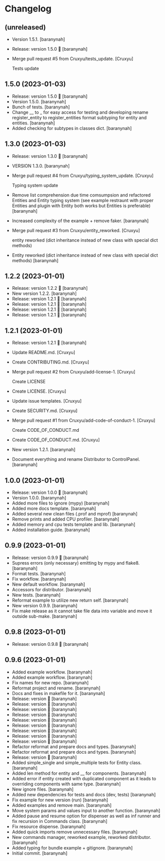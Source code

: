 Changelog
=========


(unreleased)
------------
- Version 1.5.1. [baranynah]
- Release: version 1.5.0 🚀 [baranynah]
- Merge pull request #5 from Cruxyu/tests_update. [Cruxyu]

  Tests update


1.5.0 (2023-01-03)
------------------
- Release: version 1.5.0 🚀 [baranynah]
- Version 1.5.0. [baranynah]
- Bunch of tests. [baranynah]
- Change __ to _ for easy access for testing and developing rename
  register_entity to register_entities format subtyping for entity and
  entities. [baranynah]
- Added checking for subtypes in classes dict. [baranynah]


1.3.0 (2023-01-03)
------------------
- Release: version 1.3.0 🚀 [baranynah]
- VERSION 1.3.0. [baranynah]
- Merge pull request #4 from Cruxyu/typing_system_update. [Cruxyu]

  Typing system update
- Remove list comprehension due time comsumpsion and refactored Entities
  and Entity typing system (see example restraunt with proper Entities
  and plugin with Entity both works but Entities is preferable)
  [baranynah]
- Increased complexity of the example + remove faker. [baranynah]
- Merge pull request #3 from Cruxyu/entity_reworked. [Cruxyu]

  entity reworked (dict inheritance instead of new class with special dict methods)
- Entity reworked (dict inheritance instead of new class with special
  dict methods) [baranynah]


1.2.2 (2023-01-01)
------------------
- Release: version 1.2.2 🚀 [baranynah]
- New version 1.2.2. [baranynah]
- Release: version 1.2.1 🚀 [baranynah]
- Release: version 1.2.1 🚀 [baranynah]
- Release: version 1.2.1 🚀 [baranynah]
- Release: version 1.2.1 🚀 [baranynah]


1.2.1 (2023-01-01)
------------------
- Release: version 1.2.1 🚀 [baranynah]
- Update README.md. [Cruxyu]
- Create CONTRIBUTING.md. [Cruxyu]
- Merge pull request #2 from Cruxyu/add-license-1. [Cruxyu]

  Create LICENSE
- Create LICENSE. [Cruxyu]
- Update issue templates. [Cruxyu]
- Create SECURITY.md. [Cruxyu]
- Merge pull request #1 from Cruxyu/add-code-of-conduct-1. [Cruxyu]

  Create CODE_OF_CONDUCT.md
- Create CODE_OF_CONDUCT.md. [Cruxyu]
- New version 1.2.1. [baranynah]
- Document everything and rename Distributor to ControlPanel.
  [baranynah]


1.0.0 (2023-01-01)
------------------
- Release: version 1.0.0 🚀 [baranynah]
- Version 1.0.0. [baranynah]
- Added more files to ignore (mypy) [baranynah]
- Added more docs template. [baranynah]
- Added several new clean files (.prof and mprof) [baranynah]
- Remove prints and added CPU profiler. [baranynah]
- Added memory and cpu tests template and lib. [baranynah]
- Added installation guide. [baranynah]


0.9.9 (2023-01-01)
------------------
- Release: version 0.9.9 🚀 [baranynah]
- Supress errors (only necessary) emitting by mypy and flake8.
  [baranynah]
- Format tests. [baranynah]
- Fix workflow. [baranynah]
- New default workflow. [baranynah]
- Accessors for distributor. [baranynah]
- New tests. [baranynah]
- Reformat example to utilize new return self. [baranynah]
- New version 0.9.9. [baranynah]
- Fix make release as it cannot take file data into variable and move it
  outside sub-make. [baranynah]


0.9.8 (2023-01-01)
------------------
- Release: version 0.9.8 🚀 [baranynah]


0.9.6 (2023-01-01)
------------------
- Added example workflow. [baranynah]
- Added example workflow. [baranynah]
- Fix names for new repo. [baranynah]
- Reformat project and rename. [baranynah]
- Docs and fixes in makefile for it. [baranynah]
- Release: version  🚀 [baranynah]
- Release: version  🚀 [baranynah]
- Release: version  🚀 [baranynah]
- Release: version  🚀 [baranynah]
- Release: version  🚀 [baranynah]
- Release: version  🚀 [baranynah]
- Release: version  🚀 [baranynah]
- Release: version  🚀 [baranynah]
- Release: version  🚀 [baranynah]
- Refactor reformat and prepare docs and types. [baranynah]
- Refactor reformat and prepare docs and types. [baranynah]
- Release: version  🚀 [baranynah]
- Added simple_single and simple_multiple tests for Entity class.
  [baranynah]
- Added len method for entity and __ for components. [baranynah]
- Added error if entity created with duplicated component as it leads to
  overriding components with same type. [baranynah]
- New ignore files. [baranynah]
- Added new dependencies for tests and docs (dev, tests) [baranynah]
- Fix example for new version (run) [baranynah]
- Added examples and remove main. [baranynah]
- Move system params and values input to another function. [baranynah]
- Added pause and resume option for dispenser as well as inf runner and
  fix recursion in Commands class. [baranynah]
- Fix resource dispense. [baranynah]
- Added quick imports remove unnecessary files. [baranynah]
- New commands manager, reworked example, reworked distributor.
  [baranynah]
- Added typing for bundle example + gitignore. [baranynah]
- Initial commit. [baranynah]


